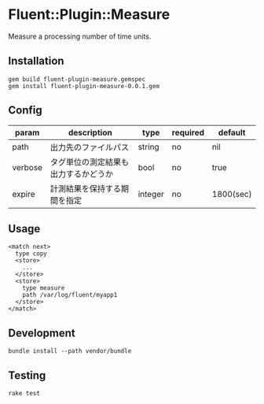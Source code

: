 # Fluent::Plugin::Measure

Measure a processing number of time units.

## Installation

~~~
gem build fluent-plugin-measure.gemspec
gem install fluent-plugin-measure-0.0.1.gem
~~~

## Config

|param|description|type|required|default|
|---|---|---|---|---|
|path|出力先のファイルパス|string|no|nil|
|verbose|タグ単位の測定結果も出力するかどうか|bool|no|true|
|expire|計測結果を保持する期間を指定|integer|no|1800(sec)|

## Usage

~~~
<match next>
  type copy
  <store>
    ...
  </store>
  <store>
    type measure
    path /var/log/fluent/myapp1
  </store>
</match>
~~~

## Development

~~~
bundle install --path vendor/bundle
~~~

## Testing

~~~
rake test
~~~

